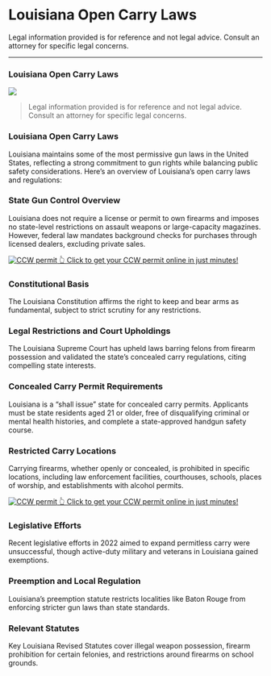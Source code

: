 # Louisiana Open Carry Laws

Legal information provided is for reference and not legal advice. Consult an attorney for specific legal concerns. 

* * *

### Louisiana Open Carry Laws

![](https://cdn-images-1.medium.com/max/800/1*4kf8IUX164zNHHjLSasARQ.png)

> Legal information provided is for reference and not legal advice. Consult an attorney for specific legal concerns.

### Louisiana Open Carry Laws

Louisiana maintains some of the most permissive gun laws in the United States, reflecting a strong commitment to gun rights while balancing public safety considerations. Here’s an overview of Louisiana’s open carry laws and regulations:

### State Gun Control Overview

Louisiana does not require a license or permit to own firearms and imposes no state-level restrictions on assault weapons or large-capacity magazines. However, federal law mandates background checks for purchases through licensed dealers, excluding private sales.

<a href="https://serp.ly/ccw">
<div>
    <img src="https://cdn-images-1.medium.com/max/1200/1*aCmvRhaa5Xjz4zDZxHzAjg.png" alt="CCW permit">
    👆 Click to get your CCW permit online in just minutes!
</div>
</a>

### Constitutional Basis

The Louisiana Constitution affirms the right to keep and bear arms as fundamental, subject to strict scrutiny for any restrictions.

### Legal Restrictions and Court Upholdings

The Louisiana Supreme Court has upheld laws barring felons from firearm possession and validated the state’s concealed carry regulations, citing compelling state interests.

### Concealed Carry Permit Requirements

Louisiana is a “shall issue” state for concealed carry permits. Applicants must be state residents aged 21 or older, free of disqualifying criminal or mental health histories, and complete a state-approved handgun safety course.

### Restricted Carry Locations

Carrying firearms, whether openly or concealed, is prohibited in specific locations, including law enforcement facilities, courthouses, schools, places of worship, and establishments with alcohol permits.


<a href="https://serp.ly/ccw">
<div>
    <img src="https://cdn-images-1.medium.com/max/1200/1*TMCVgNoKp2NAtvLSAMkaJg.png" alt="CCW permit">
    👆 Click to get your CCW permit online in just minutes!
</div>
</a>


### Legislative Efforts

Recent legislative efforts in 2022 aimed to expand permitless carry were unsuccessful, though active-duty military and veterans in Louisiana gained exemptions.

### Preemption and Local Regulation

Louisiana’s preemption statute restricts localities like Baton Rouge from enforcing stricter gun laws than state standards.

### Relevant Statutes

Key Louisiana Revised Statutes cover illegal weapon possession, firearm prohibition for certain felonies, and restrictions around firearms on school grounds.



